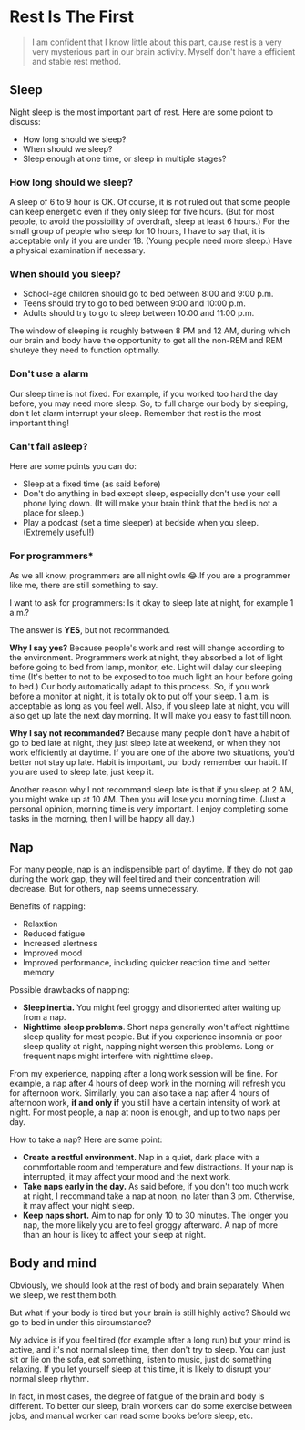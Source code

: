 # Rest Is The First
> I am confident that I know little about this part, cause rest is a very very mysterious part in our brain activity. Myself don't have a efficient and stable rest method.

## Sleep
Night sleep is the most important part of rest. Here are some poiont to discuss:
- How long should we sleep?
- When should we sleep?
- Sleep enough at one time, or sleep in multiple stages? 

### How long should we sleep?
A sleep of 6 to 9 hour is OK. Of course, it is not ruled out that some people can keep energetic even if they only sleep for five hours. (But for most people, to avoid the possibility of overdraft, sleep at least 6 hours.) For the small group of people who sleep for 10 hours, I have to say that, it is acceptable only if you are under 18. (Young people need more sleep.) Have a physical examination if necessary.

### When should you sleep?
- School-age children should go to bed between 8:00 and 9:00 p.m.
- Teens should try to go to bed between 9:00 and 10:00 p.m.
- Adults should try to go to sleep between 10:00 and 11:00 p.m.

The window of sleeping is roughly between 8 PM and 12 AM, during which our brain and body have the opportunity to get all the non-REM and REM shuteye they need to function optimally.

### Don't use a alarm
Our sleep time is not fixed. For example, if you worked too hard the day before, you may need more sleep.
So, to full charge our body by sleeping, don't let alarm interrupt your sleep. Remember that rest is the most important thing!

### Can't fall asleep?
Here are some points you can do:
- Sleep at a fixed time (as said before)
- Don't do anything in bed except sleep, especially don't use your cell phone lying down. (It will make your brain think that the bed is not a place for sleep.)
- Play a podcast (set a time sleeper) at bedside when you sleep. (Extremely useful!)

### For programmers*

As we all know, programmers are all night owls &#128514;.If you are a programmer like me, there are still something to say.

I want to ask for programmers: Is it okay to sleep late at night, for example 1 a.m.?

The answer is **YES**, but not recommanded.

**Why I say yes?** Because people's work and rest will change according to the environment. Programmers work at night, they absorbed a lot of light before going to bed from lamp, monitor, etc. Light will dalay our sleeping time (It's better to not to be exposed to too much light an hour before going to bed.) Our body automatically adapt to this process. So, if you work before a monitor at night, it is totally ok to put off your sleep. 1 a.m. is acceptable as long as you feel well. Also, if you sleep late at night, you will also get up late the next day morning. It will make you easy to fast till noon.

**Why I say not recommanded?** Because many people don't have a habit of go to bed late at night, they just sleep late at weekend, or when they not work efficiently at daytime. If you are one of the above two situations, you'd better not stay up late. Habit is important, our body remember our habit. If you are used to sleep late, just keep it. 

Another reason why I not recommand sleep late is that if you sleep at 2 AM, you might wake up at 10 AM. Then you will lose you morning time. (Just a personal opinion, morning time is very important. I enjoy completing some tasks in the morning, then I will be happy all day.)

## Nap
For many people, nap is an indispensible part of daytime. If they do not gap during the work gap, they will feel tired and their concentration will decrease. But for others, nap seems unnecessary.

Benefits of napping:
- Relaxtion
- Reduced fatigue
- Increased alertness
- Improved mood
- Improved performance, including quicker reaction time and better memory

Possible drawbacks of napping:
- **Sleep inertia.** You might feel groggy and disoriented after waiting up from a nap.
- **Nighttime sleep problems**. Short naps generally won't affect nighttime sleep quality for most people. But if you experience insomnia or poor sleep quality at night, napping night worsen this problems. Long or frequent naps might interfere with nighttime sleep.

From my experience, napping after a long work session will be fine. For example, a nap after 4 hours of deep work in the morning will refresh you for afternoon work. Similarly, you can also take a nap after 4 hours of afternoon work, **if and only if** you still have a certain intensity of work at night. For most people, a nap at noon is enough, and up to two naps per day.

How to take a nap? Here are some point:
- **Create a restful environment.** Nap in a quiet, dark place with a commfortable room and temperature and few distractions. If your nap is interrupted, it may affect your mood and the next work.
- **Take naps early in the day.** As said before, if you don't too much work at night, I recommand take a nap at noon, no later than 3 pm. Otherwise, it may affect your night sleep.
- **Keep naps short.** Aim to nap for only 10 to 30 minutes. The longer you nap, the more likely you are to feel groggy afterward. A nap of more than an hour is likey to affect your sleep at night.

## Body and mind
Obviously, we should look at the rest of body and brain separately. When we sleep, we rest them both. 

But what if your body is tired but your brain is still highly active? Should we go to bed in under this circumstance?

My advice is if you feel tired (for example after a long run) but your mind is active, and it's not normal sleep time, then don't try to sleep. You can just sit or lie on the sofa, eat something, listen to music, just do something relaxing. If you let yourself sleep at this time, it is likely to disrupt your normal sleep rhythm.

In fact, in most cases, the degree of fatigue of the brain and body is different. To better our sleep, brain workers can do some exercise between jobs, and manual worker can read some books before sleep, etc.


